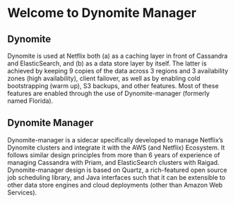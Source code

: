# Welcome to Dynomite Manager


## Dynomite 

Dynomite is used at Netflix both (a) as a caching layer in front of Cassandra and ElasticSearch, and (b) as a data store layer by itself. The latter is achieved by keeping 9 copies of the data across 3 regions and 3 availability zones (high availability), client failover, as well as by enabling cold bootstrapping (warm up), S3 backups, and other features. Most of these features are enabled through the use of Dynomite-manager (formerly named Florida).

## Dynomite Manager

Dynomite-manager is a sidecar specifically developed to manage Netflix’s Dynomite clusters and integrate it with the AWS (and Netflix) Ecosystem. It follows similar design principles from more than 6 years of experience of managing Cassandra with Priam, and ElasticSearch clusters with Raigad. Dynomite-manager design is based on Quartz, a rich-featured open source job scheduling library, and Java interfaces such that it can be extensible to other data store engines and cloud deployments (other than Amazon Web Services).

